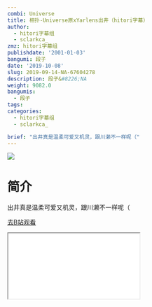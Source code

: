 ```yaml
---
combi: Universe
title: 相扑-Universe原xYarlens出井（hitori字幕）
author:
  - hitori字幕组
  - sclarkca_
zmz: hitori字幕组
publishdate: '2001-01-03'
bangumi: 段子
date: '2019-10-08'
slug: 2019-09-14-NA-67604278
description: 段子&#8226;NA
weight: 9082.0
bangumis:
  - 段子
tags:
categories:
  - hitori字幕组
  - sclarkca_

brief: "出井真是温柔可爱又机灵，跟川濑不一样呢（"
---
```

![](https://raw.githubusercontent.com/tcgriffith/owaraisite/master/static/tmpimg/2fb56370c474f67922a7b31e8880a5a9fb9df895.jpg.480.jpg)
# 简介  
出井真是温柔可爱又机灵，跟川濑不一样呢（  

[去B站观看](https://www.bilibili.com/video/av67604278/)
<div class ="resp-container"><iframe class="testiframe" src="//player.bilibili.com/player.html?aid=67604278"", scrolling="no", allowfullscreen="true" > </iframe></div> 
